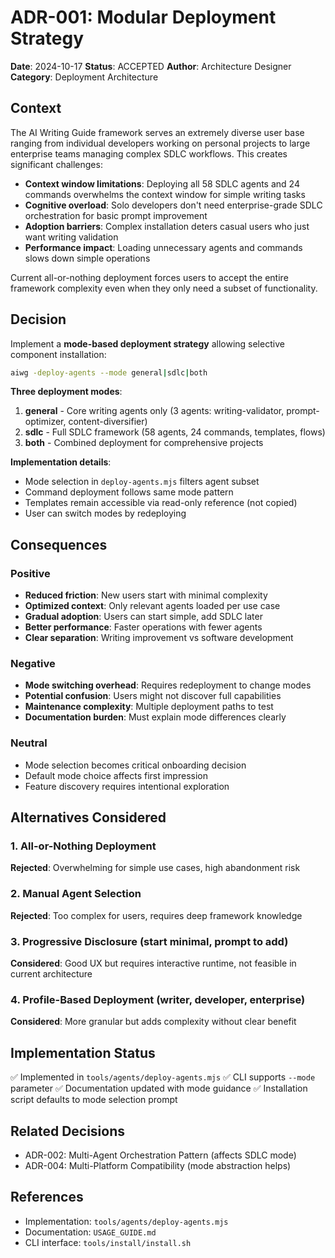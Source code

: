 # ADR-001: Modular Deployment Strategy

**Date**: 2024-10-17
**Status**: ACCEPTED
**Author**: Architecture Designer
**Category**: Deployment Architecture

## Context

The AI Writing Guide framework serves an extremely diverse user base ranging from individual developers working on personal projects to large enterprise teams managing complex SDLC workflows. This creates significant challenges:

- **Context window limitations**: Deploying all 58 SDLC agents and 24 commands overwhelms the context window for simple writing tasks
- **Cognitive overload**: Solo developers don't need enterprise-grade SDLC orchestration for basic prompt improvement
- **Adoption barriers**: Complex installation deters casual users who just want writing validation
- **Performance impact**: Loading unnecessary agents and commands slows down simple operations

Current all-or-nothing deployment forces users to accept the entire framework complexity even when they only need a subset of functionality.

## Decision

Implement a **mode-based deployment strategy** allowing selective component installation:

```bash
aiwg -deploy-agents --mode general|sdlc|both
```

**Three deployment modes**:

1. **general** - Core writing agents only (3 agents: writing-validator, prompt-optimizer, content-diversifier)
2. **sdlc** - Full SDLC framework (58 agents, 24 commands, templates, flows)
3. **both** - Combined deployment for comprehensive projects

**Implementation details**:
- Mode selection in `deploy-agents.mjs` filters agent subset
- Command deployment follows same mode pattern
- Templates remain accessible via read-only reference (not copied)
- User can switch modes by redeploying

## Consequences

### Positive
- **Reduced friction**: New users start with minimal complexity
- **Optimized context**: Only relevant agents loaded per use case
- **Gradual adoption**: Users can start simple, add SDLC later
- **Better performance**: Faster operations with fewer agents
- **Clear separation**: Writing improvement vs software development

### Negative
- **Mode switching overhead**: Requires redeployment to change modes
- **Potential confusion**: Users might not discover full capabilities
- **Maintenance complexity**: Multiple deployment paths to test
- **Documentation burden**: Must explain mode differences clearly

### Neutral
- Mode selection becomes critical onboarding decision
- Default mode choice affects first impression
- Feature discovery requires intentional exploration

## Alternatives Considered

### 1. All-or-Nothing Deployment
**Rejected**: Overwhelming for simple use cases, high abandonment risk

### 2. Manual Agent Selection
**Rejected**: Too complex for users, requires deep framework knowledge

### 3. Progressive Disclosure (start minimal, prompt to add)
**Considered**: Good UX but requires interactive runtime, not feasible in current architecture

### 4. Profile-Based Deployment (writer, developer, enterprise)
**Considered**: More granular but adds complexity without clear benefit

## Implementation Status

✅ Implemented in `tools/agents/deploy-agents.mjs`
✅ CLI supports `--mode` parameter
✅ Documentation updated with mode guidance
✅ Installation script defaults to mode selection prompt

## Related Decisions

- ADR-002: Multi-Agent Orchestration Pattern (affects SDLC mode)
- ADR-004: Multi-Platform Compatibility (mode abstraction helps)

## References

- Implementation: `tools/agents/deploy-agents.mjs`
- Documentation: `USAGE_GUIDE.md`
- CLI interface: `tools/install/install.sh`